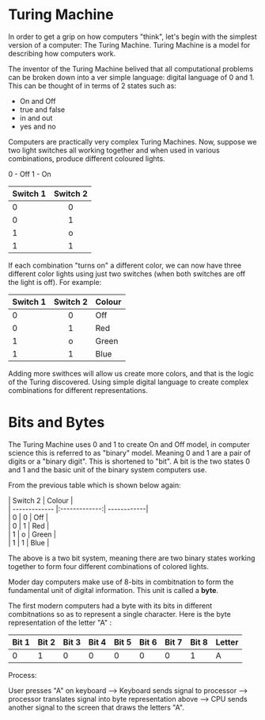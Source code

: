 # Turing Machine

In order to get a grip on how computers "think", let's begin with the simplest version of a computer: The Turing Machine. Turing Machine is a model for describing how computers work.

The inventor of the Turing Machine belived that all computational problems can be broken down into a ver simple language: digital language of 0 and 1. This can be thought of in terms of 2 states such as:
 - On and Off
 - true and false
 - in and out
 - yes and no

Computers are practically very complex Turing Machines. Now, suppose we two light switches all working together and when used in various combinations, produce different coloured lights.

0 - Off
1 - On

| Switch 1      | Switch 2      |
| ------------- |:-------------:|
| 0             | 0             |
| 0             | 1             |
| 1             | o             |
| 1             | 1             |


If each combination "turns on" a different color, we can now have three different color lights using just two switches (when both switches are off the light is off). For example:


| Switch 1      | Switch 2      |  Colour     |                    
| ------------- |:-------------:| ------------|                                         
| 0             | 0             |  Off        |                          
| 0             | 1             |  Red        |                     
| 1             | o             |  Green      |                    
| 1             | 1             |  Blue       |                          

Adding more swithces will allow us create more colors, and that is the logic of the Turing discovered. Using simple digital language to create complex combinations for different representations.



# Bits and Bytes

The Turing Machine uses 0 and 1 to create On and Off model, in computer science this is referred to as "binary" model. Meaning 0 and 1 are a pair of digits or a "binary digit". This is shortened to "bit". A bit is the two states 0 and 1 and the basic unit of the binary system computers use.

From the previous table which is shown below again:



| Switch 2      |  Colour     |                    
| ------------- |:-------------:| ------------|                                         
| 0             | 0             |  Off        |                          
| 0             | 1             |  Red        |                     
| 1             | o             |  Green      |                    
| 1             | 1             |  Blue       | 

The above is a two bit system, meaning there are two binary states working together to form four different combinations of colored lights.

Moder day computers make use of 8-bits in combitnation to form the fundamental unit of digital information. This unit is called a **byte**.


The first modern computers had a byte with its bits in different combitnations so as to represent a single character. Here is the byte representation of the letter "A" :


| Bit 1 | Bit 2 | Bit 3 | Bit 4 | Bit 5 | Bit 6 | Bit 7 | Bit 8 | Letter |
|-------|-------|-------|-------|-------|-------|-------|-------|--------|
| 0     | 1     | 0     | 0     | 0     | 0     | 0     | 1     | A      |


Process:

User presses "A" on keyboard --> Keyboard sends signal to processor --> processor translates signal into byte representation above --> CPU sends another signal to the screen that draws the letters "A".













